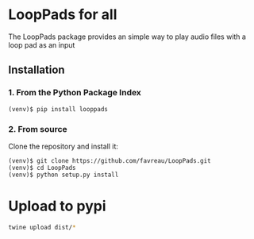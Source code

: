 # LoopPads for all

The LoopPads package provides an simple way to play audio files with a loop pad as an input

## Installation

### 1. From the Python Package Index

```
(venv)$ pip install looppads
```

### 2. From source

Clone the repository and install it:

```
(venv)$ git clone https://github.com/favreau/LoopPads.git
(venv)$ cd LoopPads
(venv)$ python setup.py install
```

# Upload to pypi

```bash
twine upload dist/*
```

